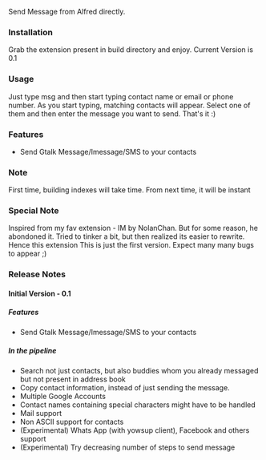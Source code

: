 Send Message from Alfred directly.

### Installation
Grab the extension present in build directory and enjoy. Current Version is 0.1

### Usage
Just type msg and then start typing contact name or email or phone number. As you start typing, matching contacts will appear. Select one of them and then enter the message you want to send. That's it :)

### Features
* Send Gtalk Message/Imessage/SMS to your contacts

### Note
First time, building indexes will take time. From next time, it will be instant

### Special Note
Inspired from my fav extension - IM by NolanChan. But for some reason, he abondoned it. Tried to tinker a bit, but then realized its easier to rewrite. Hence this extension
This is just the first version. Expect many many bugs to appear ;)

### Release Notes
#### Initial Version - 0.1
##### Features
 * Send Gtalk Message/Imessage/SMS to your contacts

##### In the pipeline
* Search not just contacts, but also buddies whom you already messaged but not present in address book
* Copy contact information, instead of just sending the message.
* Multiple Google Accounts
* Contact names containing special characters might have to be handled
* Mail support
* Non ASCII support for contacts
* (Experimental) Whats App (with yowsup client), Facebook and others support
* (Experimental) Try decreasing number of steps to send message
